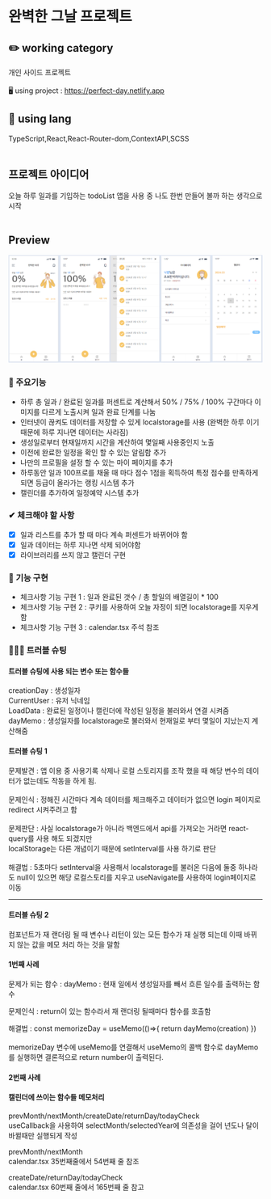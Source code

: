 # 완벽한 그날 프로젝트

## ✏️ working category

개인 사이드 프로젝트
<br />
<br />
🖥️ using project : https://perfect-day.netlify.app
<br />

## 📃 using lang

TypeScript,React,React-Router-dom,ContextAPI,SCSS
<br />
<br />

## 프로젝트 아이디어

오늘 하루 일과를 기입하는 todoList 앱을 사용 중 나도 한번 만들어 볼까 하는 생각으로 시작
<br />
<br />

## Preview

  <img src="./public/img/preview.jpg" alt="" />

### 📌 주요기능

- 하루 총 일과 / 완료된 일과를 퍼센트로 계산해서 50% / 75% / 100% 구간마다 이미지를 다르게 노출시켜 일과 완료 단계를 나눔
- 인터넷이 끊켜도 데이터를 저장할 수 있게 localstorage를 사용 (완벽한 하루 이기 때문에 하루 지나면 데이터는 사라짐)
- 생성일로부터 현재일까지 시간을 계산하여 몇일째 사용중인지 노출
- 이전에 완료한 일정을 확인 할 수 있는 알림함 추가
- 나만의 프로필을 설정 할 수 있는 마이 페이지를 추가
- 하루동안 일과 100프로를 채울 때 마다 점수 1점을 획득하여 특정 점수를 만족하게 되면 등급이 올라가는 랭킹 시스템 추가
- 캘린더를 추가하여 일정예약 시스템 추가

### ✔ 체크해야 할 사항

- [x] 일과 리스트를 추가 할 때 마다 계속 퍼센트가 바뀌어야 함
- [x] 일과 데이터는 하루 지나면 삭제 되어야함
- [x] 라이브러리를 쓰지 않고 캘린더 구현

### 🚀 기능 구현

- 체크사항 기능 구현 1 : 일과 완료된 갯수 / 총 할일의 배열길이 \* 100
- 체크사항 기능 구현 2 : 쿠키를 사용하여 오늘 자정이 되면 localstorage를 지우게 함
- 체크사항 기능 구현 3 : calendar.tsx 주석 참조

### 🧑🏻‍💻 트러블 슈팅

#### 트러블 슈팅에 사용 되는 변수 또는 함수들

creationDay : 생성일자<br />
CurrentUser : 유저 닉네임<br />
LoadData : 완료된 일정이나 캘린더에 작성된 일정을 불러와서 연결 시켜줌<br />
dayMemo : 생성일자를 localstorage로 불러와서 현재일로 부터 몇일이 지났는지 계산해줌<br />

#### 트러블 슈팅 1

문제발견 : 앱 이용 중 사용기록 삭제나 로컬 스토리지를 조작 했을 때 해당 변수의 데이터가 없는데도 작동을 하게 됨.<br /><br />
문제인식 : 정해진 시간마다 계속 데이터를 체크해주고 데이터가 없으면 login 페이지로 redirect 시켜주려고 함<br /><br />
문제판단 : 사실 localstorage가 아니라 백엔드에서 api를 가져오는 거라면 react-query를 사용 해도 되겠지만<br />localStorage는 다른 개념이기 때문에
setInterval를 사용 하기로 판단<br /><br />
해결법 : 5초마다 setInterval을 사용해서 localstorage를 불러온 다음에 둘중 하나라도 null이 있으면 해당 로컬스토리를 지우고 useNavigate를 사용하여
login페이지로 이동<br />

<hr />

#### 트러블 슈팅 2

컴포넌트가 재 랜더링 될 때 변수나 리턴이 있는 모든 함수가 재 실행 되는데 이때 바뀌지 않는 값을 메모 처리 하는 것을 말함

#### 1번째 사례

문제가 되는 함수 : dayMemo : 현재 일에서 생성일자를 빼서 흐른 일수를 출력하는 함수

문제인식 : return이 있는 함수라서 재 랜더링 될때마다 함수를 호출함<br />

해결법 : const memorizeDay = useMemo(()=>{
return dayMemo(creation)
})
<br /><br />
memorizeDay 변수에 useMemo를 연결해서 useMemo의 콜백 함수로 dayMemo를 실행하면 결론적으로 return number이 출력된다.

#### 2번째 사례

#### 캘린더에 쓰이는 함수들 메모처리<br />

prevMonth/nextMonth/createDate/returnDay/todayCheck<br />
useCallback을 사용하여 selectMonth/selectedYear에 의존성을 걸어 년도나 달이 바뀔때만 실행되게 작성

prevMonth/nextMonth<br />
calendar.tsx 35번째줄에서 54번째 줄 참조

createDate/returnDay/todayCheck<br />
calendar.tsx 60번째 줄에서 165번째 줄 참고
